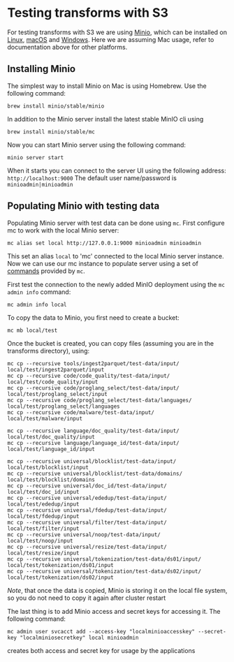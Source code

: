 # Testing transforms with S3

For testing transforms with S3 we are using [Minio](https://min.io/), which can be installed on
[Linux](https://min.io/docs/minio/linux/index.html), [macOS](https://min.io/docs/minio/macos/index.html) and
[Windows](https://min.io/docs/minio/windows/index.html). Here we are assuming Mac usage, refer to documentation
above for other platforms.

## Installing Minio

The simplest way to install Minio on Mac is using Homebrew. Use the following command:

```shell
brew install minio/stable/minio
```

In addition to the Minio server install the latest stable MinIO cli using

```shell
brew install minio/stable/mc
```
Now you can start Minio server using the following command:

```shell
minio server start
```

When it starts you can connect to the server UI using the following address: `http://localhost:9000`
The default user name/password is `minioadmin|minioadmin`

## Populating Minio with testing data

Populating Minio server with test data can be done using `mc`. First configure mc to work with the local
Minio server:


```shell
mc alias set local http://127.0.0.1:9000 minioadmin minioadmin
```

This set an alias `local` to 'mc' connected to the local Minio server instance. Now we can use our
mc instance to populate server using a set of
[commands](https://min.io/docs/minio/linux/reference/minio-mc.html) provided by `mc`.

First test the connection to the newly added MinIO deployment using the `mc admin info` command:

```shell
mc admin info local
```

To copy the data to Minio, you first need to create a bucket:

```shell
mc mb local/test
```

Once the bucket is created, you can copy files (assuming you are in the transforms directory), using:

```shell
mc cp --recursive tools/ingest2parquet/test-data/input/ local/test/ingest2parquet/input
mc cp --recursive code/code_quality/test-data/input/ local/test/code_quality/input
mc cp --recursive code/proglang_select/test-data/input/ local/test/proglang_select/input
mc cp --recursive code/proglang_select/test-data/languages/ local/test/proglang_select/languages
mc cp --recursive code/malware/test-data/input/ local/test/malware/input

mc cp --recursive language/doc_quality/test-data/input/ local/test/doc_quality/input
mc cp --recursive language/language_id/test-data/input/ local/test/language_id/input

mc cp --recursive universal/blocklist/test-data/input/ local/test/blocklist/input
mc cp --recursive universal/blocklist/test-data/domains/ local/test/blocklist/domains
mc cp --recursive universal/doc_id/test-data/input/ local/test/doc_id/input
mc cp --recursive universal/ededup/test-data/input/ local/test/ededup/input
mc cp --recursive universal/fdedup/test-data/input/ local/test/fdedup/input
mc cp --recursive universal/filter/test-data/input/ local/test/filter/input
mc cp --recursive universal/noop/test-data/input/ local/test/noop/input
mc cp --recursive universal/resize/test-data/input/ local/test/resize/input
mc cp --recursive universal/tokenization/test-data/ds01/input/ local/test/tokenization/ds01/input
mc cp --recursive universal/tokenization/test-data/ds02/input/ local/test/tokenization/ds02/input
```

*Note*, that once the data is copied, Minio is storing it on the local file system, so you do not need to
copy it again after cluster restart

The last thing is to add Minio access and secret keys for accessing it. The following command:

```shell
mc admin user svcacct add --access-key "localminioaccesskey" --secret-key "localminiosecretkey" local minioadmin
```

creates both access and secret key for usage by the applications
